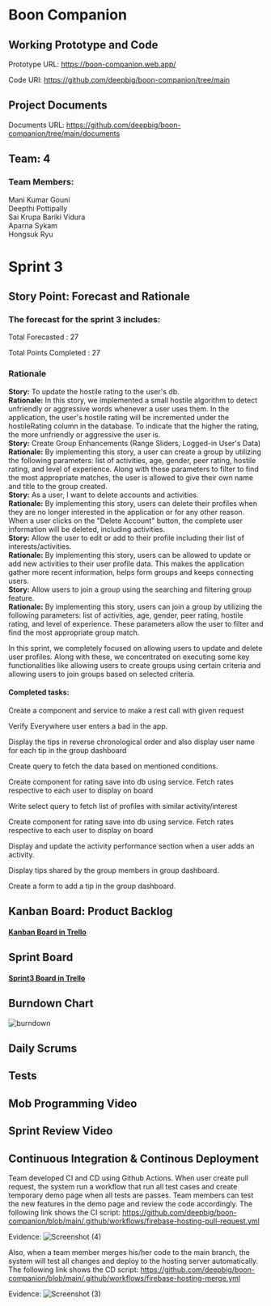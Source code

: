 # Boon Companion

## Working Prototype and Code

Prototype URL: https://boon-companion.web.app/

Code URl: https://github.com/deepbig/boon-companion/tree/main

## Project Documents

Documents URL: https://github.com/deepbig/boon-companion/tree/main/documents

## Team: 4

### Team Members:

Mani Kumar Gouni<br/>
Deepthi Pottipally<br/>
Sai Krupa Bariki Vidura<br/>
Aparna Sykam<br/>
Hongsuk Ryu<br/>

# Sprint 3

## Story Point: Forecast and Rationale

### The forecast for the sprint 3 includes:

Total Forecasted : 27

Total Points Completed : 27

### Rationale
**Story:** To update the hostile rating to the user's db.<br/>
**Rationale:** In this story, we implemented a small hostile algorithm to detect unfriendly or aggressive words whenever a user uses them. In the application, the user's hostile rating will be incremented under the hostileRating column in the database. To indicate that the higher the rating, the more unfriendly or aggressive the user is.<br/>
**Story:** Create Group Enhancements (Range Sliders, Logged-in User's Data)<br/>
**Rationale:** By implementing this story, a user can create a group by utilizing the following parameters: list of activities, age, gender, peer rating, hostile rating, and level of experience. Along with these parameters to filter to find the most appropriate matches, the user is allowed to give their own name and title to the group created.<br/>
**Story:** As a user, I want to delete accounts and activities.<br/>
**Rationale:** By implementing this story, users can delete their profiles when they are no longer interested in the application or for any other reason. When a user clicks on the "Delete Account" button, the complete user information will be deleted, including activities.<br/>
**Story:** Allow the user to edit or add to their profile including their list of interests/activities.<br/>
**Rationale:** By implementing this story, users can be allowed to update or add new activities to their user profile data. This makes the application gather more recent information, helps form groups and keeps connecting users.<br/>
**Story:** Allow users to join a group using the searching and filtering group feature.<br/>
**Rationale:** By implementing this story, users can join a group by utilizing the following parameters: list of activities, age, gender, peer rating, hostile rating, and level of experience. These parameters allow the user to filter and find the most appropriate group match.<br/>

In this sprint, we completely focused on allowing users to update and delete user profiles. Along with these, we concentrated on executing some key functionalities like allowing users to create groups using certain criteria and allowing users to join groups based on selected criteria.
 



#### Completed tasks: 

Create a component and service to make a rest call with given request

Verify Everywhere user enters a bad in the app.

Display the tips in reverse chronological order and also display user name for each tip in the group dashboard

Create query to fetch the data based on mentioned conditions.

Create component for rating save into db using service. Fetch rates respective to each user to display on board

Write select query to fetch list of profiles with similar activity/interest

Create component for rating save into db using service. Fetch rates respective to each user to display on board

Display and update the activity performance section when a user adds an activity.

Display tips shared by the group members in group dashboard.

Create a form to add a tip in the group dashboard.


## Kanban Board: Product Backlog

#### [Kanban Board in Trello](https://trello.com/b/y7M64Ako/kanban-template)

## Sprint Board

#### [Sprint3 Board in Trello](https://trello.com/b/x1RlD6q8/sprint-3-programming-project)

## Burndown Chart

![burndown](https://user-images.githubusercontent.com/99055144/164597805-2b87fa39-60ca-4c2b-9d97-b8191c29260f.png)


## Daily Scrums


## Tests


## Mob Programming Video



## Sprint Review Video



## Continuous Integration & Continous Deployment
Team developed CI and CD using Github Actions. When user create pull request, the system run a workflow that run all test cases and create temporary demo page when all tests are passes. Team members can test the new features in the demo page and review the code accordingly. The following link shows the CI script:
https://github.com/deepbig/boon-companion/blob/main/.github/workflows/firebase-hosting-pull-request.yml

Evidence:
![Screenshot (4)](https://user-images.githubusercontent.com/99055144/163829816-ed2fe12f-aa5f-477c-a69a-a1fad06ce5dd.png)


Also, when a team member merges his/her code to the main branch, the system will test all changes and deploy to the hosting server automatically. The following link shows the CD script:
https://github.com/deepbig/boon-companion/blob/main/.github/workflows/firebase-hosting-merge.yml

Evidence:
![Screenshot (3)](https://user-images.githubusercontent.com/99055144/163829778-890b0d1e-5bb1-494a-bdef-16f37e51a43c.png)



